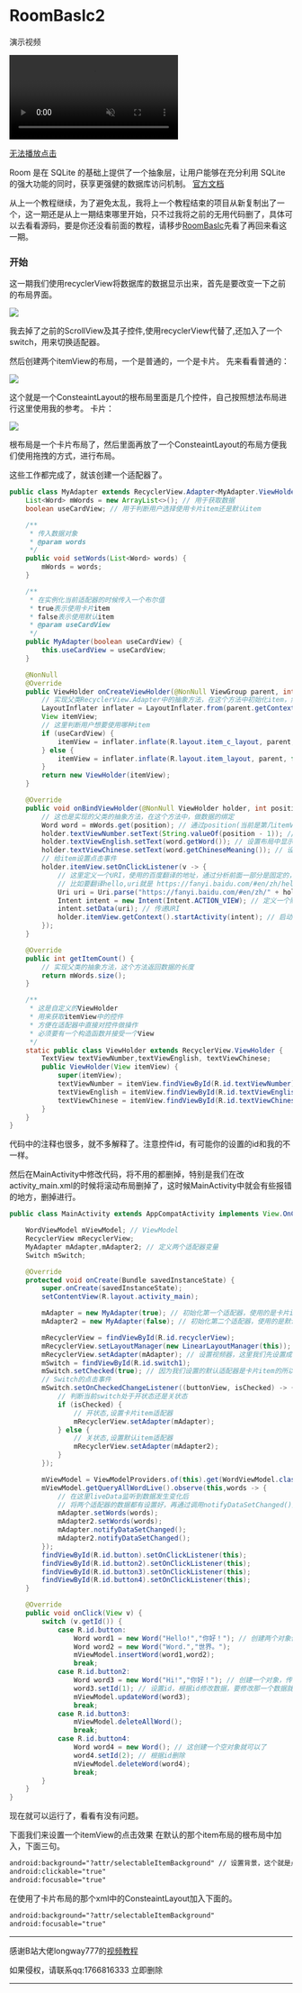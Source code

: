 # RoomBaslc2
演示视频

<video src="https://yi-sheep.github.io/RoomBasic2/Res/mp4/1.mp4"  autoplay loop muted>浏览器不支持播放该视频</video>

[无法播放点击](https://yi-sheep.github.io/RoomBasic2/Res/mp4/1.mp4)

Room 是在 SQLite 的基础上提供了一个抽象层，让用户能够在充分利用 SQLite 的强大功能的同时，获享更强健的数据库访问机制。
[官方文档](https://developer.android.google.cn/jetpack/androidx/releases/room?hl=zh_cn)

从上一个教程继续，为了避免太乱，我将上一个教程结束的项目从新复制出了一个，这一期还是从上一期结束哪里开始，只不过我将之前的无用代码删了，具体可以去看看源码，要是你还没看前面的教程，请移步[RoomBaslc](https://github.com/yi-sheep/RoomBasic)先看了再回来看这一期。

### 开始
这一期我们使用recyclerView将数据库的数据显示出来，首先是要改变一下之前的布局界面。

<img src="https://yi-sheep.github.io/RoomBasic2/Res/image/1.png"/>

我去掉了之前的ScrollView及其子控件,使用recyclerView代替了,还加入了一个switch，用来切换适配器。

然后创建两个itemView的布局，一个是普通的，一个是卡片。
先来看看普通的：

<img src="https://yi-sheep.github.io/RoomBasic2/Res/image/2.png"/>

这个就是一个ConsteaintLayout的根布局里面是几个控件，自己按照想法布局进行这里使用我的参考。
卡片：

<img src="https://yi-sheep.github.io/RoomBasic2/Res/image/3.png"/>

根布局是一个卡片布局了，然后里面再放了一个ConsteaintLayout的布局方便我们使用拖拽的方式，进行布局。

这些工作都完成了，就该创建一个适配器了。

```java
public class MyAdapter extends RecyclerView.Adapter<MyAdapter.ViewHolder> {
    List<Word> mWords = new ArrayList<>(); // 用于获取数据
    boolean useCardView; // 用于判断用户选择使用卡片item还是默认item

    /**
     * 传入数据对象
     * @param words
     */
    public void setWords(List<Word> words) {
        mWords = words;
    }

    /**
     * 在实例化当前适配器的时候传入一个布尔值
     * true表示使用卡片item
     * false表示使用默认item
     * @param useCardView
     */
    public MyAdapter(boolean useCardView) {
        this.useCardView = useCardView;
    }

    @NonNull
    @Override
    public ViewHolder onCreateViewHolder(@NonNull ViewGroup parent, int viewType) {
        // 实现父类RecyclerView.Adapter中的抽象方法，在这个方法中初始化item，然后返回这个itemView
        LayoutInflater inflater = LayoutInflater.from(parent.getContext());
        View itemView;
        // 这里判断用户想要使用哪种item
        if (useCardView) {
            itemView = inflater.inflate(R.layout.item_c_layout, parent, false);
        } else {
            itemView = inflater.inflate(R.layout.item_layout, parent, false);
        }
        return new ViewHolder(itemView);
    }

    @Override
    public void onBindViewHolder(@NonNull ViewHolder holder, int position) {
        // 这也是实现的父类的抽象方法，在这个方法中，做数据的绑定
        Word word = mWords.get(position); // 通过position(当前是第几itemView)获取到word中的对应数据
        holder.textViewNumber.setText(String.valueOf(position - 1)); // 设置布局中显示序号的textView,因为position是从0开始的，所以需要加1
        holder.textViewEnglish.setText(word.getWord()); // 设置布局中显示单词的textView,通过获取到的word中对应数据对象获取到单词
        holder.textViewChinese.setText(word.getChineseMeaning()); // 设置显示中文意思的textView
        // 给item设置点击事件
        holder.itemView.setOnClickListener(v -> {
            // 这里定义一个URI，使用的百度翻译的地址，通过分析前面一部分是固定的，想要翻译的单词跟在后面
            // 比如要翻译hello,uri就是 https://fanyi.baidu.com/#en/zh/hello
            Uri uri = Uri.parse("https://fanyi.baidu.com/#en/zh/" + holder.textViewEnglish.getText());
            Intent intent = new Intent(Intent.ACTION_VIEW); // 定义一个隐式意图
            intent.setData(uri); // 传递URI
            holder.itemView.getContext().startActivity(intent); // 启动意图
        });
    }

    @Override
    public int getItemCount() {
        // 实现父类的抽象方法，这个方法返回数据的长度
        return mWords.size();
    }

    /**
     * 这是自定义的ViewHolder
     * 用来获取itemView中的控件
     * 方便在适配器中直接对控件做操作
     * 必须要有一个构造函数并接受一个View
     */
    static public class ViewHolder extends RecyclerView.ViewHolder {
        TextView textViewNumber,textViewEnglish, textViewChinese;
        public ViewHolder(View itemView) {
            super(itemView);
            textViewNumber = itemView.findViewById(R.id.textViewNumber);
            textViewEnglish = itemView.findViewById(R.id.textViewEnglish);
            textViewChinese = itemView.findViewById(R.id.textViewChinese);
        }
    }
}
```

代码中的注释也很多，就不多解释了。注意控件id，有可能你的设置的id和我的不一样。

然后在MainActivity中修改代码，将不用的都删掉，特别是我们在改activity_main.xml的时候将滚动布局删掉了，这时候MainActivity中就会有些报错的地方，删掉进行。

```java
public class MainActivity extends AppCompatActivity implements View.OnClickListener{

    WordViewModel mViewModel; // ViewModel
    RecyclerView mRecyclerView;
    MyAdapter mAdapter,mAdapter2; // 定义两个适配器变量
    Switch mSwitch;

    @Override
    protected void onCreate(Bundle savedInstanceState) {
        super.onCreate(savedInstanceState);
        setContentView(R.layout.activity_main);

        mAdapter = new MyAdapter(true); // 初始化第一个适配器，使用的是卡片item
        mAdapter2 = new MyAdapter(false); // 初始化第二个适配器，使用的是默认item

        mRecyclerView = findViewById(R.id.recyclerView);
        mRecyclerView.setLayoutManager(new LinearLayoutManager(this)); // 给recyclerView设置布局样式
        mRecyclerView.setAdapter(mAdapter); // 设置视频器，这里我们先设置成卡片item的适配器
        mSwitch = findViewById(R.id.switch1);
        mSwitch.setChecked(true); // 因为我们设置的默认适配器是卡片item的所以需要改一下，自己领悟一下这里
        // Switch的点击事件
        mSwitch.setOnCheckedChangeListener((buttonView, isChecked) -> {
            // 判断当前switch处于开状态还是关状态
            if (isChecked) {
                // 开状态,设置卡片item适配器
                mRecyclerView.setAdapter(mAdapter);
            } else {
                // 关状态,设置默认item适配器
                mRecyclerView.setAdapter(mAdapter2);
            }
        });

        mViewModel = ViewModelProviders.of(this).get(WordViewModel.class);
        mViewModel.getQueryAllWordLive().observe(this,words -> {
            // 在这里liveData监听到数据发生变化后
            // 将两个适配器的数据都有设置好，再通过调用notifyDataSetChanged()方法告诉recyclerView数据发生了变化你需要刷新界面
            mAdapter.setWords(words);
            mAdapter2.setWords(words);
            mAdapter.notifyDataSetChanged();
            mAdapter2.notifyDataSetChanged();
        });
        findViewById(R.id.button).setOnClickListener(this);
        findViewById(R.id.button2).setOnClickListener(this);
        findViewById(R.id.button3).setOnClickListener(this);
        findViewById(R.id.button4).setOnClickListener(this);
    }

    @Override
    public void onClick(View v) {
        switch (v.getId()) {
            case R.id.button:
                Word word1 = new Word("Hello!","你好！"); // 创建两个对象传入不同的数据
                Word word2 = new Word("Word.","世界。");
                mViewModel.insertWord(word1,word2);
                break;
            case R.id.button2:
                Word word3 = new Word("Hi!","你好！"); // 创建一个对象，传入要更新成的数据
                word3.setId(1); // 设置id，根据id修改数据，要修改那一个数据就设置那一个id
                mViewModel.updateWord(word3);
                break;
            case R.id.button3:
                mViewModel.deleteAllWord();
                break;
            case R.id.button4:
                Word word4 = new Word(); // 这创建一个空对象就可以了
                word4.setId(2); // 根据id删除
                mViewModel.deleteWord(word4);
                break;
        }
    }
}
```

现在就可以运行了，看看有没有问题。

下面我们来设置一个itemView的点击效果
在默认的那个item布局的根布局中加入，下面三句。

```xml
android:background="?attr/selectableItemBackground" // 设置背景，这个就是点击后有效果
android:clickable="true"
android:focusable="true"
```

在使用了卡片布局的那个xml中的ConsteaintLayout加入下面的。

```xml
android:background="?attr/selectableItemBackground"
android:focusable="true"
```

---

感谢B站大佬longway777的[视频教程](https://www.bilibili.com/video/BV1ct411K7tp/?spm_id_from=333.788.videocard.0)

如果侵权，请联系qq:1766816333
立即删除

---